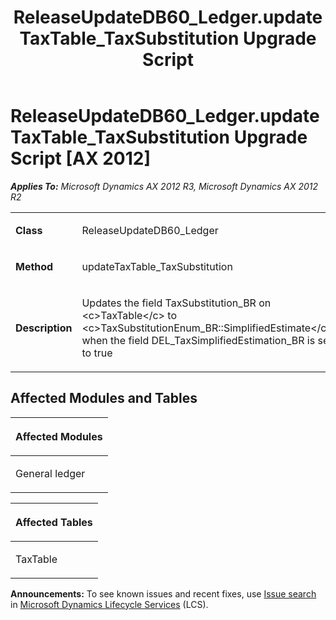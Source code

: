 ﻿---
title: ReleaseUpdateDB60_Ledger.updateTaxTable_TaxSubstitution Upgrade Script
TOCTitle: ReleaseUpdateDB60_Ledger.updateTaxTable_TaxSubstitution Upgrade Script
ms:assetid: 4a348f9d-1452-d182-fecc-a9a917d77cac
ms:mtpsurl: https://msdn.microsoft.com/en-us/library/JJ685369(v=AX.60)
ms:contentKeyID: 49708108
ms.date: 05/18/2015
mtps_version: v=AX.60
---

# ReleaseUpdateDB60\_Ledger.updateTaxTable\_TaxSubstitution Upgrade Script [AX 2012]


_**Applies To:** Microsoft Dynamics AX 2012 R3, Microsoft Dynamics AX 2012 R2_

<table>
<colgroup>
<col style="width: 50%" />
<col style="width: 50%" />
</colgroup>
<tbody>
<tr class="odd">
<td><p><strong>Class</strong></p></td>
<td><p>ReleaseUpdateDB60_Ledger</p></td>
</tr>
<tr class="even">
<td><p><strong>Method</strong></p></td>
<td><p>updateTaxTable_TaxSubstitution</p></td>
</tr>
<tr class="odd">
<td><p><strong>Description</strong></p></td>
<td><p>Updates the field TaxSubstitution_BR on &lt;c&gt;TaxTable&lt;/c&gt; to &lt;c&gt;TaxSubstitutionEnum_BR::SimplifiedEstimate&lt;/c&gt; when the field DEL_TaxSimplifiedEstimation_BR is set to true</p></td>
</tr>
</tbody>
</table>


## Affected Modules and Tables

<table>
<colgroup>
<col style="width: 100%" />
</colgroup>
<thead>
<tr class="header">
<th><p>Affected Modules</p></th>
</tr>
</thead>
<tbody>
<tr class="odd">
<td><p>General ledger</p></td>
</tr>
</tbody>
</table>


<table>
<colgroup>
<col style="width: 100%" />
</colgroup>
<thead>
<tr class="header">
<th><p>Affected Tables</p></th>
</tr>
</thead>
<tbody>
<tr class="odd">
<td><p>TaxTable</p></td>
</tr>
</tbody>
</table>

  
**Announcements:** To see known issues and recent fixes, use [Issue search](http://go.microsoft.com/fwlink/?linkid=389258) in [Microsoft Dynamics Lifecycle Services](http://go.microsoft.com/fwlink/?linkid=306505) (LCS).

